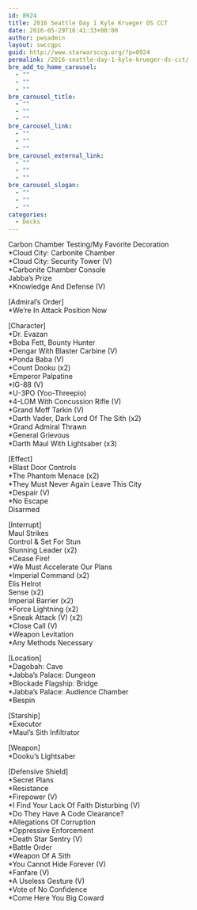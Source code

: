 ```yaml
---
id: 8924
title: 2016 Seattle Day 1 Kyle Krueger DS CCT
date: 2016-05-29T16:41:33+00:00
author: pwsadmin
layout: swccgpc
guid: http://www.starwarsccg.org/?p=8924
permalink: /2016-seattle-day-1-kyle-krueger-ds-cct/
bre_add_to_home_carousel:
  - ""
  - ""
  - ""
bre_carousel_title:
  - ""
  - ""
  - ""
bre_carousel_link:
  - ""
  - ""
  - ""
bre_carousel_external_link:
  - ""
  - ""
  - ""
bre_carousel_slogan:
  - ""
  - ""
  - ""
categories:
  - Decks
---
```

Carbon Chamber Testing/My Favorite Decoration  
*Cloud City: Carbonite Chamber  
*Cloud City: Security Tower (V)  
*Carbonite Chamber Console  
Jabba&#8217;s Prize  
*Knowledge And Defense (V)

[Admiral&#8217;s Order]  
*We&#8217;re In Attack Position Now

[Character]  
*Dr. Evazan  
*Boba Fett, Bounty Hunter  
*Dengar With Blaster Carbine (V)  
*Ponda Baba (V)  
*Count Dooku (x2)  
*Emperor Palpatine  
*IG-88 (V)  
*U-3PO (Yoo-Threepio)  
*4-LOM With Concussion Rifle (V)  
*Grand Moff Tarkin (V)  
*Darth Vader, Dark Lord Of The Sith (x2)  
*Grand Admiral Thrawn  
*General Grievous  
*Darth Maul With Lightsaber (x3)

[Effect]  
*Blast Door Controls  
*The Phantom Menace (x2)  
*They Must Never Again Leave This City  
*Despair (V)  
*No Escape  
Disarmed

[Interrupt]  
Maul Strikes  
Control & Set For Stun  
Stunning Leader (x2)  
*Cease Fire!  
*We Must Accelerate Our Plans  
*Imperial Command (x2)  
Elis Helrot  
Sense (x2)  
Imperial Barrier (x2)  
*Force Lightning (x2)  
*Sneak Attack (V) (x2)  
*Close Call (V)  
*Weapon Levitation  
*Any Methods Necessary

[Location]  
*Dagobah: Cave  
*Jabba&#8217;s Palace: Dungeon  
*Blockade Flagship: Bridge  
*Jabba&#8217;s Palace: Audience Chamber  
*Bespin

[Starship]  
*Executor  
*Maul&#8217;s Sith Infiltrator

[Weapon]  
*Dooku&#8217;s Lightsaber

[Defensive Shield]  
*Secret Plans  
*Resistance  
*Firepower (V)  
*I Find Your Lack Of Faith Disturbing (V)  
*Do They Have A Code Clearance?  
*Allegations Of Corruption  
*Oppressive Enforcement  
*Death Star Sentry (V)  
*Battle Order  
*Weapon Of A Sith  
*You Cannot Hide Forever (V)  
*Fanfare (V)  
*A Useless Gesture (V)  
*Vote of No Confidence  
*Come Here You Big Coward